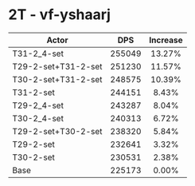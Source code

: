 # 2T - vf-yshaarj
| Actor | DPS | Increase |
|---|:---:|:---:|
|T31-2_4-set|255049|13.27%|
|T29-2-set+T31-2-set|251230|11.57%|
|T30-2-set+T31-2-set|248575|10.39%|
|T31-2-set|244151|8.43%|
|T29-2_4-set|243287|8.04%|
|T30-2_4-set|240313|6.72%|
|T29-2-set+T30-2-set|238320|5.84%|
|T29-2-set|232641|3.32%|
|T30-2-set|230531|2.38%|
|Base|225173|0.00%|
